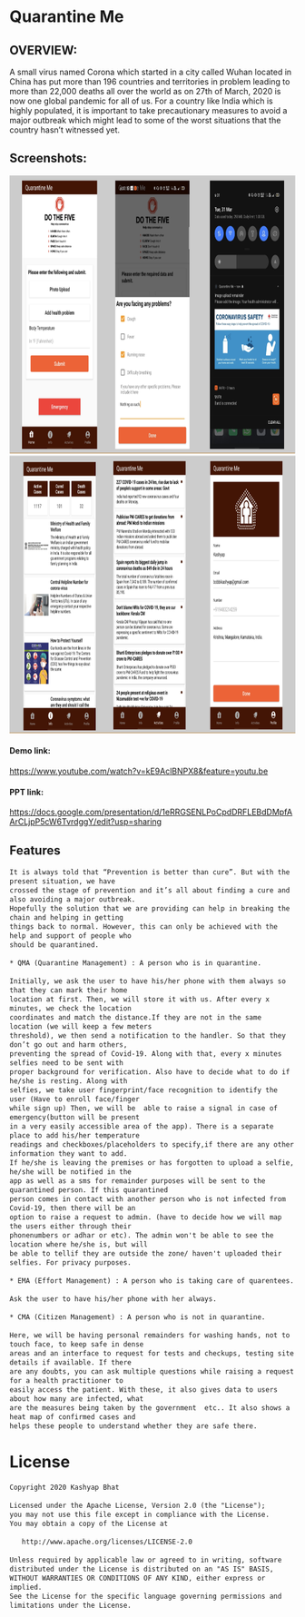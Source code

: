 # Quarantine Me

## OVERVIEW:
A small virus named Corona which started in a city called Wuhan located in China has put more than 196 countries and territories in problem leading to more than 22,000 deaths all over the world as on 27th of March, 2020 is now one global pandemic for all of us. For a country like India which is highly populated, it is important to take precautionary measures to avoid a major outbreak which might lead to some of the worst situations that the country hasn’t witnessed yet. 

## Screenshots:

<div align="center">
 <img title="1" src="0.png" height="490" width="890" title>
 <img title="2 and other settings" src="1.png" height="490" width="890">
</div>

#### Demo link: 
https://www.youtube.com/watch?v=kE9AclBNPX8&feature=youtu.be

#### PPT link: 
https://docs.google.com/presentation/d/1eRRGSENLPoCpdDRFLEBdDMpfAArCLjpP5cW6TvrdggY/edit?usp=sharing


Features
-----

```
It is always told that “Prevention is better than cure”. But with the present situation, we have 
crossed the stage of prevention and it’s all about finding a cure and also avoiding a major outbreak. 
Hopefully the solution that we are providing can help in breaking the chain and helping in getting 
things back to normal. However, this can only be achieved with the help and support of people who 
should be quarantined.

* QMA (Quarantine Management) : A person who is in quarantine.

Initially, we ask the user to have his/her phone with them always so that they can mark their home 
location at first. Then, we will store it with us. After every x minutes, we check the location 
coordinates and match the distance.If they are not in the same location (we will keep a few meters 
threshold), we then send a notification to the handler. So that they don’t go out and harm others, 
preventing the spread of Covid-19. Along with that, every x minutes selfies need to be sent with 
proper background for verification. Also have to decide what to do if he/she is resting. Along with 
selfies, we take user fingerprint/face recognition to identify the user (Have to enroll face/finger
while sign up) Then, we will be  able to raise a signal in case of emergency(button will be present 
in a very easily accessible area of the app). There is a separate place to add his/her temperature 
readings and checkboxes/placeholders to specify,if there are any other information they want to add. 
If he/she is leaving the premises or has forgotten to upload a selfie, he/she will be notified in the 
app as well as a sms for remainder purposes will be sent to the quarantined person. If this quarantined 
person comes in contact with another person who is not infected from Covid-19, then there will be an 
option to raise a request to admin. (have to decide how we will map the users either through their 
phonenumbers or adhar or etc). The admin won't be able to see the location where he/she is, but will
be able to tellif they are outside the zone/ haven't uploaded their selfies. For privacy purposes.

* EMA (Effort Management) : A person who is taking care of quarentees.

Ask the user to have his/her phone with her always.

* CMA (Citizen Management) : A person who is not in quarantine.

Here, we will be having personal remainders for washing hands, not to touch face, to keep safe in dense 
areas and an interface to request for tests and checkups, testing site details if available. If there 
are any doubts, you can ask multiple questions while raising a request for a health practitioner to 
easily access the patient. With these, it also gives data to users about how many are infected, what 
are the measures being taken by the government  etc.. It also shows a heat map of confirmed cases and 
helps these people to understand whether they are safe there.

```

License
=======

    Copyright 2020 Kashyap Bhat

    Licensed under the Apache License, Version 2.0 (the "License");
    you may not use this file except in compliance with the License.
    You may obtain a copy of the License at

       http://www.apache.org/licenses/LICENSE-2.0

    Unless required by applicable law or agreed to in writing, software
    distributed under the License is distributed on an "AS IS" BASIS,
    WITHOUT WARRANTIES OR CONDITIONS OF ANY KIND, either express or implied.
    See the License for the specific language governing permissions and
    limitations under the License.

